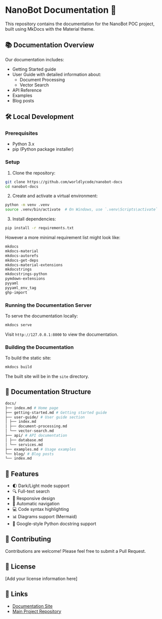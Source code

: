# NanoBot Documentation 🤖

This repository contains the documentation for the NanoBot POC project, built using MkDocs with the Material theme.

## 📚 Documentation Overview

Our documentation includes:
- Getting Started guide
- User Guide with detailed information about:
  - Document Processing
  - Vector Search
- API Reference
- Examples
- Blog posts

## 🛠️ Local Development

### Prerequisites
- Python 3.x
- pip (Python package installer)

### Setup

1. Clone the repository:
```bash
git clone https://github.com/worldlycode/nanobot-docs
cd nanobot-docs
```

2. Create and activate a virtual environment:
```bash
python -m venv .venv
source .venv/bin/activate  # On Windows, use `.venv\Scripts\activate`
```

3. Install dependencies:
```bash
pip install -r requirements.txt
```
However a more minimal requirement list might look like:
```txt
mkdocs
mkdocs-material
mkdocs-autorefs
mkdocs-get-deps
mkdocs-material-extensions
mkdocstrings
mkdocstrings-python
pymdown-extensions
pyyaml
pyyaml_env_tag
ghp-import
```

### Running the Documentation Server

To serve the documentation locally:
```bash
mkdocs serve
```

Visit `http://127.0.0.1:8000` to view the documentation.

### Building the Documentation

To build the static site:
```bash
mkdocs build
```

The built site will be in the `site` directory.

## 📖 Documentation Structure
```bash
docs/
├── index.md # Home page
├── getting-started.md # Getting started guide
├── user-guide/ # User guide section
│ ├── index.md
│ ├── document-processing.md
│ └── vector-search.md
├── api/ # API documentation
│ ├── database.md
│ └── services.md
├── examples.md # Usage examples
└── blog/ # Blog posts
└── index.md
```


## 🎨 Features

- 🌓 Dark/Light mode support
- 🔍 Full-text search
- 📱 Responsive design
- 🔗 Automatic navigation
- 💻 Code syntax highlighting
- 📊 Diagrams support (Mermaid)
- 📝 Google-style Python docstring support

## 🤝 Contributing

Contributions are welcome! Please feel free to submit a Pull Request.

## 📄 License

[Add your license information here]

## 🔗 Links

- [Documentation Site](https://worldlycode.github.io/nanobot-docs)
- [Main Project Repository](https://github.com/srobertsphd/nanobot-poc)